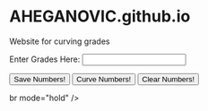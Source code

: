 # AHEGANOVIC.github.io
Website for curving grades

<!DOCTYPE html>
<html>
<label for="Name">Enter Grades Here:</label>
<input type="text" id="grades:" name="grade">

<button type="button">Save Numbers!</button>
<button type="button">Curve Numbers!</button>
<button type="button">Clear Numbers!</button>

<style type="text/css">
 .textentry {
    positions  absolute;
    top:       50px;  /* I usually locate relative to top  */
    left:      100px; /* left corner of container (screen) */
    height:    80px;  /*  often useful to keep screen orderly */
  }
  <form>
    <input type="text" class="textentry" />
  <body>

</body></form></style>br mode="hold" />
<html></html>













